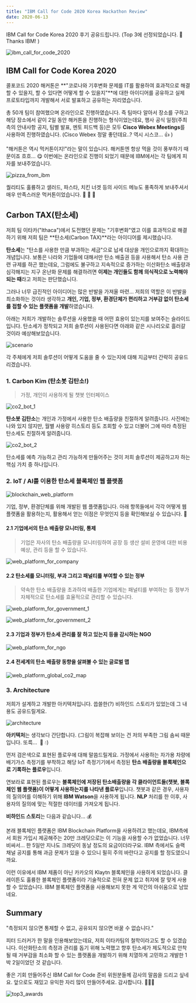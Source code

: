 ```yaml
---
title: "IBM Call for Code 2020 Korea Hackathon Review"
date: 2020-06-13
---
```


IBM Call for Code Korea 2020 후기 공유드립니다. (Top 3에 선정되었습니다. :tada: Thanks IBM! )

![ibm_call_for_code_2020](/images/2020-06-13-ibm-callforcode-2020/0.png)

## IBM Call for Code Korea 2020

콜포코드 2020 해커톤은 **"코로나와 기후변화 문제를 IT를 활용하여 효과적으로 해결할 수 있을지, 할 수 있다면 어떻게 할 수 있을지"**에 대한 아이디어를 공유하고 실제 프로토타입까지 개발해서 서로 발표하고 공유하는 자리였습니다.

총 50개 팀이 참여했으며 온라인으로 진행하였습니다. 즉 팀마다 알아서 장소를 구하고 해당 장소에서 같이 2일 동안 해커톤을 진행하는 형식이었는데요, 행사 공식 일정(주최 측의 안내사항 공지, 팀별 발표, 멘토 피드백 등)은 모두 **Cisco Webex Meetings**를 사용하여 진행하였습니다. (Cisco Webex 정말 좋던데요..? 역시 시스코...  :thumbsup: )

"해커톤은 역시 먹커톤이지!"라는 말이 있습니다. 해커톤엔 항상 먹을 것이 풍부하기 때문이죠 흐흐... :yum: 이번에는 온라인으로 진행이 되었기 때문에 IBM에서는 각 팀에게 피자를 보내주었습니다.

![pizza_from_ibm](/images/2020-06-13-ibm-callforcode-2020/1.png)

퀄리티도 훌륭하고 샐러드, 파스타, 치킨 너겟 등의 사이드 메뉴도 풍족하게 보내주셔서 매우 만족스러운 먹커톤이었습니다. :pizza: :green_salad: :spaghetti:

## Carbon TAX(탄소세)

저희 팀 이타카("Ithaca")에서 도전했던 문제는 "기후변화"였고 이를 효과적으로 해결하기 위해 저희 팀은 **탄소세(Carbon TAX)**라는 아이디어를 제시했습니다.

**탄소세**는 "탄소를 사용한 만큼 부과하는 세금"으로 납세 대상을 개인으로까지 확대하는 개념입니다. 보통은 나라와 기업들에 대해서만 탄소 배출권 등을 사용해서 탄소 사용 관련 규제를 하곤 했는데요, 그럼에도 불구하고 지속적으로 증가하는 이산화탄소 배출량과 심각해지는 지구 온난화 문제를 해결하려면 **이제는 개인들도 함께 의식적으로 노력해야 되는 때**라고 저희는 판단했습니다.

그러나 너무 급진적인 아이디어는 많은 반발을 가져올 마련... 저희의 역할은 이 반발을 최소화하는 것이라 생각하고 **개인, 기업, 정부, 환경단체가 편리하고 거부감 없이 탄소세를 접할 수 있는 플랫폼을 개발**하였습니다.

아래는 저희가 개발하는 솔루션을 사용했을 때 어떤 효용이 있는지를 보여주는 슬라이드입니다. 탄소세가 정착되고 저희 솔루션이 사용된다면 아래와 같은 시나리오로 흘러갈 것이라 예상해보았습니다.

![scenario](/images/2020-06-13-ibm-callforcode-2020/2.png)

각 주체에게 저희 솔루션이 어떻게 도움을 줄 수 있는지에 대해 지금부터 간략히 공유드리겠습니다.

### 1. Carbon Kim (탄소봇 김탄소!)

> 가정, 개인이 사용하게 될 챗봇 인터페이스

![co2_bot_1](/images/2020-06-13-ibm-callforcode-2020/3-1.png)

**탄소봇 김탄소**는 개인과 가정에서 사용한 탄소 배출량을 친절하게 알려줍니다. 사진에는 나와 있지 않지만, 월별 사용량 히스토리 등도 조회할 수 있고 더불어 그에 따라 측정된 탄소세도 친절하게 알려줍니다.

![co2_bot_2](/images/2020-06-13-ibm-callforcode-2020/3-2.png)

탄소세를 예측 가능하고 관리 가능하게 만들어주는 것이 저희 솔루션이 제공하고자 하는 핵심 가치 중 하나입니다. 

### 2. IoT / AI를 이용한 탄소세 블록체인 웹 플랫폼

![blockchain_web_platform](/images/2020-06-13-ibm-callforcode-2020/4.png)

기업, 정부, 환경단체를 위해 개발된 웹 플랫폼입니다. 아래 항목들에서 각각 어떻게 웹 플랫폼을 활용하는지, 활용해서 얻는 이점은 무엇인지 등을 확인해보실 수 있습니다. :slightly_smiling_face:

#### 2.1 기업에서의 탄소 배출량 모니터링, 통제

> 기업은 자사의 탄소 배출량을 모니터링하여 공장 등 생산 설비 운영에 대한 비용 예상, 관리 등을 할 수 있습니다.

 ![web_platform_for_company](/images/2020-06-13-ibm-callforcode-2020/5.png)

#### 2.2 탄소세를 모니터링, 부과 그리고 패널티를 부여할 수 있는 정부

> 약속한 탄소 배출량을 초과하여 배출한 기업에게는 패널티를 부여하는 등 정부가 자체적으로 탄소세를 효율적으로 관리할 수 있습니다.

 ![web_platform_for_government_1](/images/2020-06-13-ibm-callforcode-2020/6-1.png)

 ![web_platform_for_government_2](/images/2020-06-13-ibm-callforcode-2020/6-2.png)

#### 2.3 기업과 정부가 탄소세 관리를 잘 하고 있는지 등을 감시하는 NGO

 ![web_platform_for_ngo](/images/2020-06-13-ibm-callforcode-2020/7.png)

#### 2.4 전세계의 탄소 배출량 동향을 살펴볼 수 있는 글로벌 맵

 ![web_platform_global_co2_map](/images/2020-06-13-ibm-callforcode-2020/8.png)

### 3. Architecture

저희가 설계하고 개발한 아키텍처입니다. 씁쓸한(?) 비하인드 스토리가 있었는데 그 내용도 공유드릴게요.

 ![architecture](/images/2020-06-13-ibm-callforcode-2020/9.png)

**아키텍처**는 생각보다 간단합니다. (그림이 복잡해 보이는 건 저의 부족한 그림 솜씨 때문입니다. 또륵...  ​ :eyes: :droplet:)

먼저 검은색으로 표현된 플로우에 대해 말씀드릴게요. 가정에서 사용하는 자가용 차량에 배기가스 측정기를 부착하고 해당 IoT 측정기기에서 측정된 **탄소 배출량을 블록체인으로 기록하는 플로우**입니다.

연보라로 표현된 플로우는 **블록체인에 저장된 탄소배출량을 각 클라이언트들(챗봇, 블록체인 웹 플랫폼)이 어떻게 사용하는지를 나타낸 플로우**입니다. 챗봇과 같은 경우, 사용자의 질의어를 이해하기 위해 **IBM Watson**을 사용하게 됩니다. **NLP** 처리를 한 이후, 사용자의 질의에 맞는 적절한 데이터를 가져오게 됩니다.

**비하인드 스토리**는 다음과 같습니다... :moneybag:

본래 블록체인 플랫폼은 IBM Blockchain Platform을 사용하려고 했는데요, IBM측에서 회원 가입시 제공해주는 20만 크레딧으로는 이 기능을 사용할 수가 없었습니다. 너무 비싸서... 한 5일만 지나도 크레딧이 동날 정도의 요금이더라구요. IBM 측에서도 슬랙 채널 공지를 통해 과금 문제가 있을 수 있으니 필히 주의 바란다고 공지를 할 정도였으니까요.

이런 이유에서 IBM 제품이 아닌 카카오의 Klaytn 블록체인을 사용하게 되었습니다. 클레이튼도 훌륭한 블록체인 플랫폼이라 기술적으로 전혀 문제 없고 취지에 잘 맞게 사용할 수 있었습니다. IBM 블록체인 플랫폼을 사용해보지 못한 게 약간의 아쉬움으로 남았네요.

## Summary

"측정되지 않으면 통제할 수 없고, 공유되지 않으면 바꿀 수 없습니다."

피터 드러커가 한 말을 인용해보았는데요, 저희 이타카팀의 철학이라고도 할 수 있겠습니다. 이산화탄소의 측정과 관리를 돕기 위해 노력했고 향후 탄소세가 제도적으로 안착될 때 거부감을 최소화 할 수 있는 플랫폼을 개발하기 위해 치열하게 고민하고 개발한 1박 2일이었던 것 같습니다.

좋은 기회 만들어주신 IBM Call for Code 준비 위원분들께 감사의 말씀을 드리고 싶네요. 앞으로도 재밌고 유익한 자리 많이 만들어주세요. 감사합니다. :clap::clap::clap:

 ![top3_awards](/images/2020-06-13-ibm-callforcode-2020/10.png)

